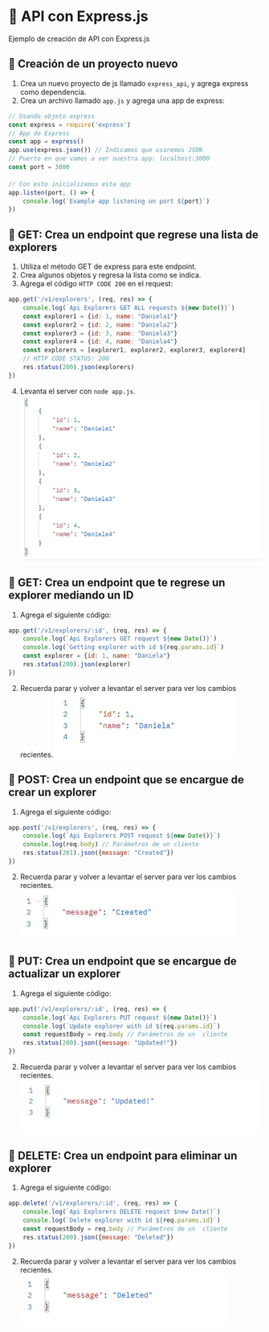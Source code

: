# 🌟 API con Express.js

Ejemplo de creación de API con Express.js

## 🔵 Creación de un proyecto nuevo

1. Crea un nuevo proyecto de js llamado `express_api`, y agrega express como dependencia.
2. Crea un archivo llamado `app.js` y agrega una app de express:
```js
// Usando objeto express
const express = require('express')
// App de Express
const app = express()
app.use(express.json()) // Indicamos que usaremos JSON
// Puerto en que vamos a ver nuestra app: localhost:3000
const port = 3000

// Con esto inicializamos esta app
app.listen(port, () => {
    console.log(`Example app listening on port ${port}`)
})
```

## 🔵 GET: Crea un endpoint que regrese una lista de explorers

1. Utiliza el método GET de express para este endpoint.
2. Crea algunos objetos y regresa la lista como se indica.
3. Agrega el código `HTTP CODE 200` en el request:
```js
app.get('/v1/explorers', (req, res) => {
    console.log(`Api Explorers GET ALL requests ${new Date()}`)
    const explorer1 = {id: 1, name: "Daniela1"}
    const explorer2 = {id: 2, name: "Daniela2"}
    const explorer3 = {id: 3, name: "Daniela3"}
    const explorer4 = {id: 4, name: "Daniela4"}
    const explorers = [explorer1, explorer2, explorer3, explorer4]
    // HTTP CODE STATUS: 200
    res.status(200).json(explorers)
})
```
4. Levanta el server con `node app.js`.
![Método GET](https://github.com/DanielaBeltranCruz/API-with-Express.js/blob/master/images/GET-1.PNG)

## 🔵 GET: Crea un endpoint que te regrese un explorer mediando un ID

1. Agrega el siguiente código:
```js
app.get('/v1/explorers/:id', (req, res) => {
    console.log(`Api Explorers GET request ${new Date()}`)
    console.log(`Getting explorer with id ${req.params.id}`)
    const explorer = {id: 1, name: "Daniela"}
    res.status(200).json(explorer)
})
```
2. Recuerda parar y volver a levantar el server para ver los cambios recientes.
![Método GET](https://github.com/DanielaBeltranCruz/API-with-Express.js/blob/master/images/GET-2.PNG)

## 🔵 POST: Crea un endpoint que se encargue de crear un explorer

1. Agrega el siguiente código:
```js
app.post('/v1/explorers', (req, res) => {
    console.log(`Api Explorers POST request ${new Date()}`)
    console.log(req.body) // Parámetros de un cliente
    res.status(201).json({message: "Created"})
})
```
2. Recuerda parar y volver a levantar el server para ver los cambios recientes.
![Método POST](https://github.com/DanielaBeltranCruz/API-with-Express.js/blob/master/images/POST.PNG)

## 🔵 PUT: Crea un endpoint que se encargue de actualizar un explorer

1. Agrega el siguiente código:
```js
app.put('/v1/explorers/:id', (req, res) => {
    console.log(`Api Explorers PUT request ${new Date()}`)
    console.log(`Update explorer with id ${req.params.id}`)
    const requestBody = req.body // Parámetros de un  cliente
    res.status(200).json({message: "Updated!"})
})
```
2. Recuerda parar y volver a levantar el server para ver los cambios recientes.
![Método PUT](https://github.com/DanielaBeltranCruz/API-with-Express.js/blob/master/images/PUT.PNG)

## 🔵 DELETE: Crea un endpoint para eliminar un explorer

1. Agrega el siguiente código:
```js
app.delete('/v1/explorers/:id', (req, res) => {
    console.log(`Api Explorers DELETE request $new Date()`)
    console.log(`Delete explorer with id ${req.params.id}`)
    const requestBody = req.body // Parámetros de un  cliente
    res.status(200).json({message: "Deleted"})
})
```
2. Recuerda parar y volver a levantar el server para ver los cambios recientes.
![Método DELETE](https://github.com/DanielaBeltranCruz/API-with-Express.js/blob/master/images/DELETE.PNG)
